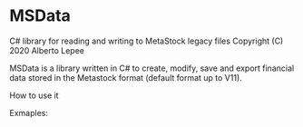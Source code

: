 # MSData
C# library for reading and writing to MetaStock legacy files
Copyright (C) 2020 Alberto Lepee

MSData is a library written in C# to create, modify, save and export financial data stored in the Metastock format (default format up to V11).

How to use it

<Edit later>


Exmaples:

<Add examples>
